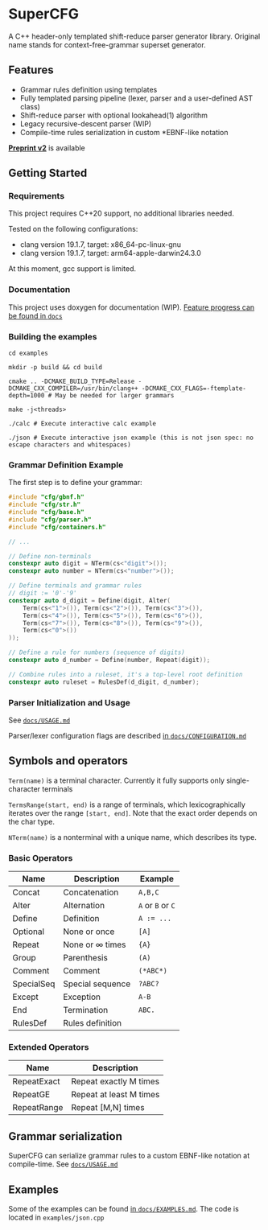# SuperCFG

A C++ header-only templated shift-reduce parser generator library. Original name stands for context-free-grammar superset generator.

## Features

- Grammar rules definition using templates
- Fully templated parsing pipeline (lexer, parser and a user-defined AST class)
- Shift-reduce parser with optional lookahead(1) algorithm
- Legacy recursive-descent parser (WIP)
- Compile-time rules serialization in custom \*EBNF-like notation

**[Preprint v2](preprint/Preprint_v2.pdf)** is available

## Getting Started

### Requirements

This project requires C++20 support, no additional libraries needed.

Tested on the following configurations:

- clang version 19.1.7, target: x86_64-pc-linux-gnu
- clang version 19.1.7, target: arm64-apple-darwin24.3.0

At this moment, gcc support is limited.

### Documentation

This project uses doxygen for documentation (WIP). [Feature progress can be found in `docs`](docs/)

### Building the examples

`cd examples`

`mkdir -p build && cd build`

`cmake .. -DCMAKE_BUILD_TYPE=Release -DCMAKE_CXX_COMPILER=/usr/bin/clang++ -DCMAKE_CXX_FLAGS=-ftemplate-depth=1000 # May be needed for larger grammars`

`make -j<threads>`

`./calc # Execute interactive calc example`

`./json # Execute interactive json example (this is not json spec: no escape characters and whitespaces)`

### Grammar Definition Example

The first step is to define your grammar:

```cpp
#include "cfg/gbnf.h"
#include "cfg/str.h"
#include "cfg/base.h"
#include "cfg/parser.h"
#include "cfg/containers.h"

// ...

// Define non-terminals
constexpr auto digit = NTerm(cs<"digit">());
constexpr auto number = NTerm(cs<"number">());

// Define terminals and grammar rules
// digit := '0'-'9'
constexpr auto d_digit = Define(digit, Alter(
    Term(cs<"1">()), Term(cs<"2">()), Term(cs<"3">()), 
    Term(cs<"4">()), Term(cs<"5">()), Term(cs<"6">()), 
    Term(cs<"7">()), Term(cs<"8">()), Term(cs<"9">()), 
    Term(cs<"0">())
));

// Define a rule for numbers (sequence of digits)
constexpr auto d_number = Define(number, Repeat(digit));

// Combine rules into a ruleset, it's a top-level root definition
constexpr auto ruleset = RulesDef(d_digit, d_number);
```

### Parser Initialization and Usage

See [`docs/USAGE.md`](docs/USAGE.md)

Parser/lexer configuration flags are described [in `docs/CONFIGURATION.md`](docs/CONFIGURATION.md)

## Symbols and operators

`Term(name)` is a terminal character. Currently it fully supports only single-character terminals

`TermsRange(start, end)` is a range of terminals, which lexicographically iterates over the range `[start, end]`. Note that the exact order depends on the char type.

`NTerm(name)` is a nonterminal with a unique name, which describes its type.

### Basic Operators

| Name | Description | Example |
|------|-------------|---------|
| Concat | Concatenation | `A,B,C` |
| Alter | Alternation | `A` or `B` or `C` |
| Define | Definition | `A := ...` |
| Optional | None or once | `[A]` |
| Repeat | None or ∞ times | `{A}` |
| Group | Parenthesis | `(A)` |
| Comment | Comment | `(*ABC*)` |
| SpecialSeq | Special sequence | `?ABC?` |
| Except | Exception | `A-B` |
| End | Termination | `ABC.` |
| RulesDef | Rules definition | |

### Extended Operators

| Name | Description |
|------|-------------|
| RepeatExact | Repeat exactly M times |
| RepeatGE | Repeat at least M times |
| RepeatRange | Repeat [M,N] times |

## Grammar serialization

SuperCFG can serialize grammar rules to a custom EBNF-like notation at compile-time. See [`docs/USAGE.md`](docs/USAGE.md#grammar-serialization)

## Examples

Some of the examples can be found [in `docs/EXAMPLES.md`](docs/EXAMPLES.md). The code is located in `examples/json.cpp`
